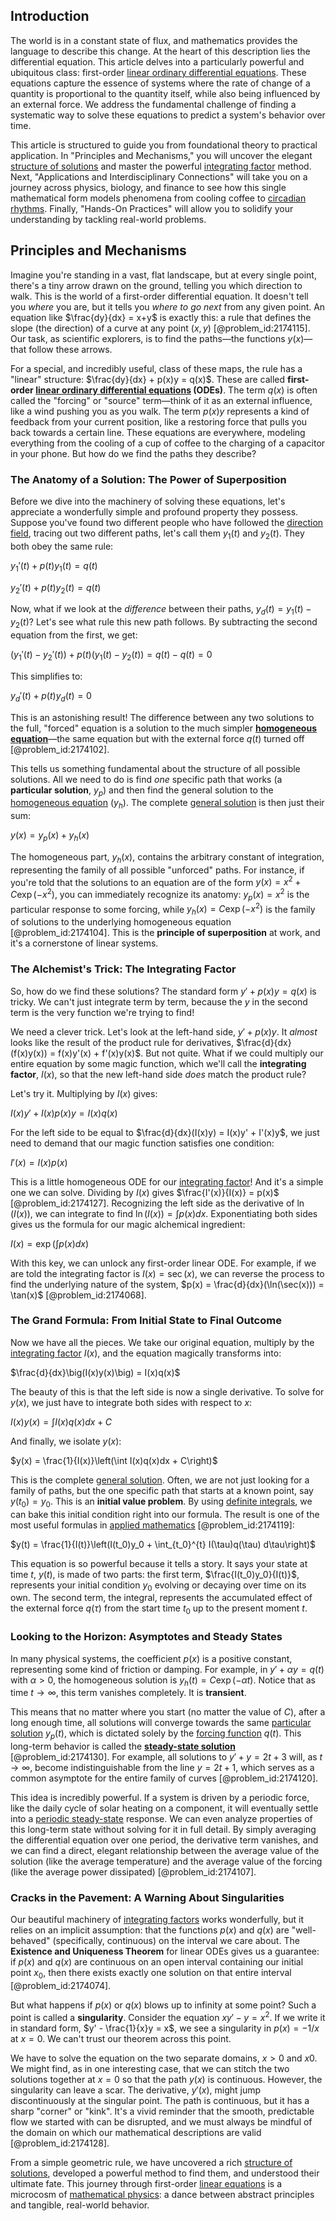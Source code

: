 ## Introduction
The world is in a constant state of flux, and mathematics provides the language to describe this change. At the heart of this description lies the differential equation. This article delves into a particularly powerful and ubiquitous class: first-order [linear ordinary differential equations](@article_id:275519). These equations capture the essence of systems where the rate of change of a quantity is proportional to the quantity itself, while also being influenced by an external force. We address the fundamental challenge of finding a systematic way to solve these equations to predict a system's behavior over time.

This article is structured to guide you from foundational theory to practical application. In "Principles and Mechanisms," you will uncover the elegant [structure of solutions](@article_id:151541) and master the powerful [integrating factor](@article_id:272660) method. Next, "Applications and Interdisciplinary Connections" will take you on a journey across physics, biology, and finance to see how this single mathematical form models phenomena from cooling coffee to [circadian rhythms](@article_id:153452). Finally, "Hands-On Practices" will allow you to solidify your understanding by tackling real-world problems.

## Principles and Mechanisms

Imagine you're standing in a vast, flat landscape, but at every single point, there's a tiny arrow drawn on the ground, telling you which direction to walk. This is the world of a first-order differential equation. It doesn't tell you *where* you are, but it tells you *where to go next* from any given point. An equation like $\frac{dy}{dx} = x+y$ is exactly this: a rule that defines the slope (the direction) of a curve at any point $(x, y)$ [@problem_id:2174115]. Our task, as scientific explorers, is to find the paths—the functions $y(x)$—that follow these arrows.

For a special, and incredibly useful, class of these maps, the rule has a "linear" structure: $\frac{dy}{dx} + p(x)y = q(x)$. These are called **first-order [linear ordinary differential equations](@article_id:275519) (ODEs)**. The term $q(x)$ is often called the "forcing" or "source" term—think of it as an external influence, like a wind pushing you as you walk. The term $p(x)y$ represents a kind of feedback from your current position, like a restoring force that pulls you back towards a certain line. These equations are everywhere, modeling everything from the cooling of a cup of coffee to the charging of a capacitor in your phone. But how do we find the paths they describe?

### The Anatomy of a Solution: The Power of Superposition

Before we dive into the machinery of solving these equations, let's appreciate a wonderfully simple and profound property they possess. Suppose you've found two different people who have followed the [direction field](@article_id:171329), tracing out two different paths, let's call them $y_1(t)$ and $y_2(t)$. They both obey the same rule:

$y_1'(t) + p(t)y_1(t) = q(t)$

$y_2'(t) + p(t)y_2(t) = q(t)$

Now, what if we look at the *difference* between their paths, $y_d(t) = y_1(t) - y_2(t)$? Let's see what rule this new path follows. By subtracting the second equation from the first, we get:

$(y_1'(t) - y_2'(t)) + p(t)(y_1(t) - y_2(t)) = q(t) - q(t) = 0$

This simplifies to:

$y_d'(t) + p(t)y_d(t) = 0$

This is an astonishing result! The difference between any two solutions to the full, "forced" equation is a solution to the much simpler **[homogeneous equation](@article_id:170941)**—the same equation but with the external force $q(t)$ turned off [@problem_id:2174102].

This tells us something fundamental about the structure of all possible solutions. All we need to do is find *one* specific path that works (a **particular solution**, $y_p$) and then find the general solution to the [homogeneous equation](@article_id:170941) ($y_h$). The complete [general solution](@article_id:274512) is then just their sum:

$y(x) = y_p(x) + y_h(x)$

The homogeneous part, $y_h(x)$, contains the arbitrary constant of integration, representing the family of all possible "unforced" paths. For instance, if you're told that the solutions to an equation are of the form $y(x) = x^2 + C \exp(-x^2)$, you can immediately recognize its anatomy: $y_p(x) = x^2$ is the particular response to some forcing, while $y_h(x) = C \exp(-x^2)$ is the family of solutions to the underlying homogeneous equation [@problem_id:2174104]. This is the **principle of superposition** at work, and it's a cornerstone of linear systems.

### The Alchemist's Trick: The Integrating Factor

So, how do we find these solutions? The standard form $y' + p(x)y = q(x)$ is tricky. We can't just integrate term by term, because the $y$ in the second term is the very function we're trying to find!

We need a clever trick. Let's look at the left-hand side, $y' + p(x)y$. It *almost* looks like the result of the product rule for derivatives, $\frac{d}{dx}(f(x)y(x)) = f(x)y'(x) + f'(x)y(x)$. But not quite. What if we could multiply our entire equation by some magic function, which we'll call the **integrating factor**, $I(x)$, so that the new left-hand side *does* match the product rule?

Let's try it. Multiplying by $I(x)$ gives:

$I(x)y' + I(x)p(x)y = I(x)q(x)$

For the left side to be equal to $\frac{d}{dx}(I(x)y) = I(x)y' + I'(x)y$, we just need to demand that our magic function satisfies one condition:

$I'(x) = I(x)p(x)$

This is a little homogeneous ODE for our [integrating factor](@article_id:272660)! And it's a simple one we can solve. Dividing by $I(x)$ gives $\frac{I'(x)}{I(x)} = p(x)$ [@problem_id:2174127]. Recognizing the left side as the derivative of $\ln(I(x))$, we can integrate to find $\ln(I(x)) = \int p(x)dx$. Exponentiating both sides gives us the formula for our magic alchemical ingredient:

$I(x) = \exp\left(\int p(x) dx\right)$

With this key, we can unlock any first-order linear ODE. For example, if we are told the integrating factor is $I(x) = \sec(x)$, we can reverse the process to find the underlying nature of the system, $p(x) = \frac{d}{dx}(\ln(\sec(x))) = \tan(x)$ [@problem_id:2174068].

### The Grand Formula: From Initial State to Final Outcome

Now we have all the pieces. We take our original equation, multiply by the [integrating factor](@article_id:272660) $I(x)$, and the equation magically transforms into:

$\frac{d}{dx}\big(I(x)y(x)\big) = I(x)q(x)$

The beauty of this is that the left side is now a single derivative. To solve for $y(x)$, we just have to integrate both sides with respect to $x$:

$I(x)y(x) = \int I(x)q(x)dx + C$

And finally, we isolate $y(x)$:

$y(x) = \frac{1}{I(x)}\left(\int I(x)q(x)dx + C\right)$

This is the complete [general solution](@article_id:274512). Often, we are not just looking for a family of paths, but the one specific path that starts at a known point, say $y(t_0) = y_0$. This is an **initial value problem**. By using [definite integrals](@article_id:147118), we can bake this initial condition right into our formula. The result is one of the most useful formulas in [applied mathematics](@article_id:169789) [@problem_id:2174119]:

$y(t) = \frac{1}{I(t)}\left(I(t_0)y_0 + \int_{t_0}^{t} I(\tau)q(\tau) d\tau\right)$

This equation is so powerful because it tells a story. It says your state at time $t$, $y(t)$, is made of two parts: the first term, $\frac{I(t_0)y_0}{I(t)}$, represents your initial condition $y_0$ evolving or decaying over time on its own. The second term, the integral, represents the accumulated effect of the external force $q(\tau)$ from the start time $t_0$ up to the present moment $t$.

### Looking to the Horizon: Asymptotes and Steady States

In many physical systems, the coefficient $p(x)$ is a positive constant, representing some kind of friction or damping. For example, in $y' + \alpha y = q(t)$ with $\alpha > 0$, the homogeneous solution is $y_h(t) = C\exp(-\alpha t)$. Notice that as time $t \to \infty$, this term vanishes completely. It is **transient**.

This means that no matter where you start (no matter the value of $C$), after a long enough time, all solutions will converge towards the same [particular solution](@article_id:148586) $y_p(t)$, which is dictated solely by the [forcing function](@article_id:268399) $q(t)$. This long-term behavior is called the **[steady-state solution](@article_id:275621)** [@problem_id:2174130]. For example, all solutions to $y' + y = 2t + 3$ will, as $t \to \infty$, become indistinguishable from the line $y=2t+1$, which serves as a common asymptote for the entire family of curves [@problem_id:2174120].

This idea is incredibly powerful. If a system is driven by a periodic force, like the daily cycle of solar heating on a component, it will eventually settle into a [periodic steady-state](@article_id:172201) response. We can even analyze properties of this long-term state without solving for it in full detail. By simply averaging the differential equation over one period, the derivative term vanishes, and we can find a direct, elegant relationship between the average value of the solution (like the average temperature) and the average value of the forcing (like the average power dissipated) [@problem_id:2174107].

### Cracks in the Pavement: A Warning About Singularities

Our beautiful machinery of [integrating factors](@article_id:177318) works wonderfully, but it relies on an implicit assumption: that the functions $p(x)$ and $q(x)$ are "well-behaved" (specifically, continuous) on the interval we care about. The **Existence and Uniqueness Theorem** for linear ODEs gives us a guarantee: if $p(x)$ and $q(x)$ are continuous on an open interval containing our initial point $x_0$, then there exists exactly one solution on that entire interval [@problem_id:2174074].

But what happens if $p(x)$ or $q(x)$ blows up to infinity at some point? Such a point is called a **singularity**. Consider the equation $xy' - y = x^2$. If we write it in standard form, $y' - \frac{1}{x}y = x$, we see a singularity in $p(x) = -1/x$ at $x=0$. We can't trust our theorem across this point.

We have to solve the equation on the two separate domains, $x > 0$ and $x  0$. We might find, as in one interesting case, that we can stitch the two solutions together at $x=0$ so that the path $y(x)$ is continuous. However, the singularity can leave a scar. The derivative, $y'(x)$, might jump discontinuously at the singular point. The path is continuous, but it has a sharp "corner" or "kink". It's a vivid reminder that the smooth, predictable flow we started with can be disrupted, and we must always be mindful of the domain on which our mathematical descriptions are valid [@problem_id:2174128].

From a simple geometric rule, we have uncovered a rich [structure of solutions](@article_id:151541), developed a powerful method to find them, and understood their ultimate fate. This journey through first-order [linear equations](@article_id:150993) is a microcosm of [mathematical physics](@article_id:264909): a dance between abstract principles and tangible, real-world behavior.